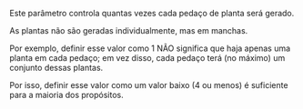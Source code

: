 Este parâmetro controla quantas vezes cada pedaço de planta será gerado.

As plantas não são geradas individualmente, mas em manchas.

Por exemplo, definir esse valor como 1 NÃO significa que haja apenas uma planta em cada pedaço; em vez disso, cada pedaço terá (no máximo) um conjunto dessas plantas.

Por isso, definir esse valor como um valor baixo (4 ou menos) é suficiente para a maioria dos propósitos.
